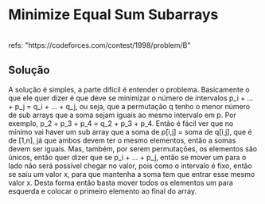 # Minimize Equal Sum Subarrays

<br>
refs: "https://codeforces.com/contest/1998/problem/B"


<br>

## Solução
A solução é simples, a parte difícil é entender o problema.
Basicamente o que ele quer dizer é que deve se minimizar
o número de intervalos p_i + ... + p_j = q_i + ... + q_j,
ou seja, que a permutação q tenho o menor número de sub arrays
que a soma sejam iguais ao mesmo intervalo em p. 
Por exemplo, p_2 + p_3 + p_4 = q_2 + p_3 + p_4.
Então é fácil ver que no mínimo vai haver um sub array
que a soma de p[i,j] = soma de q[i,j], que é de [1,n],
já que ambos devem ter o mesmo elementos, então a somas 
devem ser iguais.
Mas, também, por serem permutações, os elementos são únicos,
então quer dizer que se p_i + ... + p_j, então se mover
um para o lado não será possível chegar no valor, pois
como o intervalo é fixo, então se saiu um valor x, para 
que mantenha a soma tem que entrar esse mesmo valor x.
Desta forma então basta mover todos os elementos um para esquerda
e colocar o primeiro elemento ao final do array.
